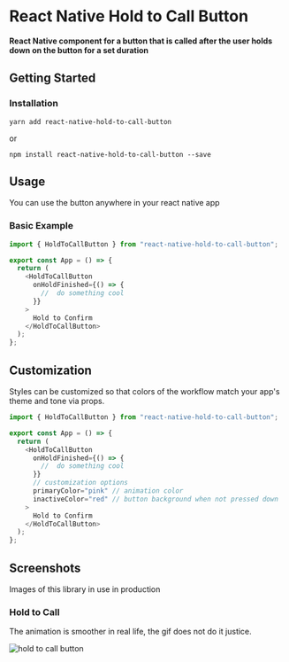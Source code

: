 # React Native Hold to Call Button

**React Native component for a button that is called after the user holds down on the button for a set duration**

## Getting Started

### Installation

```
yarn add react-native-hold-to-call-button
```

or

```
npm install react-native-hold-to-call-button --save
```

## Usage

You can use the button anywhere in your react native app

### Basic Example

```js
import { HoldToCallButton } from "react-native-hold-to-call-button";

export const App = () => {
  return (
    <HoldToCallButton
      onHoldFinished={() => {
        //  do something cool
      }}
    >
      Hold to Confirm
    </HoldToCallButton>
  );
};
```

## Customization

Styles can be customized so that colors of the workflow match your app's theme and tone via props.

```js
import { HoldToCallButton } from "react-native-hold-to-call-button";

export const App = () => {
  return (
    <HoldToCallButton
      onHoldFinished={() => {
        //  do something cool
      }}
      // customization options
      primaryColor="pink" // animation color
      inactiveColor="red" // button background when not pressed down
    >
      Hold to Confirm
    </HoldToCallButton>
  );
};
```

## Screenshots

Images of this library in use in production

### Hold to Call

The animation is smoother in real life, the gif does not do it justice.

![hold to call button](https://play-lh.googleusercontent.com/Fm3fK0INdAjdnJIYPmeKjd07KLttf6RhBuLy51BEVg4nETv5xxxG6tl1AanH9BQ0NQ=w2560-h1440-rw)
